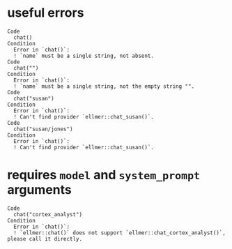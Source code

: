 # useful errors

    Code
      chat()
    Condition
      Error in `chat()`:
      ! `name` must be a single string, not absent.
    Code
      chat("")
    Condition
      Error in `chat()`:
      ! `name` must be a single string, not the empty string "".
    Code
      chat("susan")
    Condition
      Error in `chat()`:
      ! Can't find provider `ellmer::chat_susan()`.
    Code
      chat("susan/jones")
    Condition
      Error in `chat()`:
      ! Can't find provider `ellmer::chat_susan()`.

# requires `model` and `system_prompt` arguments

    Code
      chat("cortex_analyst")
    Condition
      Error in `chat()`:
      ! `ellmer::chat()` does not support `ellmer::chat_cortex_analyst()`, please call it directly.

